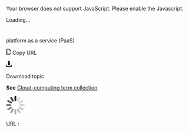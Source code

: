 Your browser does not support JavaScript. Please enable the Javascript.

Loading...

# 

platform as a service (PaaS)

![Copy URL](media/platform-as-a-service/Copy.png)
Copy URL

![Download](media/platform-as-a-service/Download.png)

Download topic

**See** [Cloud-computing term collection](https://worldready.cloudapp.net/Styleguide/Read?id=2700&topicid=28841)

![In progress](media/platform-as-a-service/activity-large.gif)

URL :
